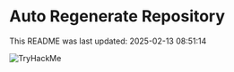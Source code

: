 # Auto Regenerate Repository

This README was last updated: 2025-02-13 08:51:14

 ![TryHackMe](https://tryhackme.com/badge/533634)
